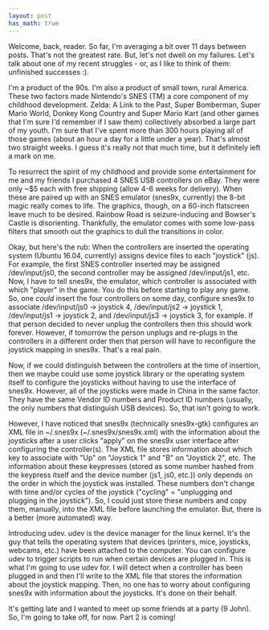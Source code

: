 ```yaml
---
layout: post
has_math: true
---
```


<span class="emphasis-text"> Welcome, back, reader. </span> So far, I'm
averaging a bit over 11 days between posts. That's not the greatest rate. But,
let's not dwell on my failures. Let's talk about one of my recent struggles - or, as I like to
think of them: unfinished successes :).

I'm a product of the 90s. I'm also a product of small town, rural America. These
two factors made Nintendo's SNES (TM) a core component of my childhood
development. Zelda: A Link to the Past, Super Bomberman, Super Mario World,
Donkey Kong Country and Super Mario Kart (and other games that I'm sure I'd
remember if I saw them) collectively absorbed a large part of my youth. I'm sure
that I've spent more than 300 hours playing all of those games (about an hour a
day for a little under a year). That's almost two straight weeks. I guess it's
really not that much time, but it definitely left a mark on me.

To resurrect the spirit of my childhood and provide some entertainment for me
and my friends I purchased 4 SNES USB controllers on eBay. They were only ~$5
each with free shipping (allow 4-6 weeks for delivery). When these are paired up
with an SNES emulator (snes9x, currently) the 8-bit magic really comes to life.
The graphics, though, on a 60-inch flatscreen leave much to be desired. Rainbow
Road is seizure-inducing and Bowser's Castle is disorienting.  Thankfully, the
emulator comes with some low-pass filters that smooth out the graphics to dull
the transitions in color.

Okay, but here's the rub: When the controllers are inserted the operating system
(Ubuntu 16.04, currently) assigns device files to each "joystick" (js). For
example, the first SNES controller inserted may be assigned /dev/input/js0, the
second controller may be assigned /dev/input/js1, etc. Now, I have to tell
snes9x, the emulator, which controller is associated with which "player" in the
game. You do this before starting to play any game. So, one *could* insert the
four controllers on some day, configure snes9x to associate /dev/input/js0 →
joystick 4, /dev/input/js2 → joystick 1, /dev/input/js1 → joystick 2, and
/dev/input/js3 → joystick 3, for example. If that person decided to never
unplug the controllers then this should work forever. However, if tomorrow the
person unplugs and re-plugs in the controllers in a different order then that
person will have to reconfigure the joystick mapping in snes9x. That's a real
pain.

Now, if we could distinguish between the controllers at the time of insertion,
then we maybe could use some joystick library or the operating system itself to
configure the joysticks without having to use the interface of snes9x. However,
all of the joysticks were made in China in the same factor. They have the same
Vendor ID numbers and Product ID numbers (usually, the only numbers that
distinguish USB devices). So, that isn't going to work.

However, I have noticed that snes9x (technically snes9x-gtk) configures an XML
file in ~/.snes9x (~/.snes9x/snes9x.xml) with the information about the
joysticks after a user clicks "apply" on the snes9x user interface after
configuring the controller(s). The XML file stores information about which key
to associate with "Up" on "Joystick 1" and "B" on "Joystick 2", etc. The
information about these keypresses (stored as some number hashed from the
keypress itself and the device number (js1, js0, etc.)) only depends on the
order in which the joystick was installed. These numbers don't change with
time and/or cycles of the joystick ("cycling" = "unplugging and plugging in the
joystick"). So, I could just store these numbers and copy them, manually, into
the XML file before launching the emulator. But, there is a better (more
automated) way.

Introducing udev. udev is the device manager for the linux kernel. It's the guy
that tells the operating system that devices (printers, mice, joysticks,
webcams, etc.) have been attached to the computer. You can configure udev to
trigger scripts to run when certain devices are plugged in. This is what I'm
going to use udev for. I will detect when a controller has been plugged in and
then I'll write to the XML file that stores the information about the joystick
mapping. Then, no one has to worry about configuring snes9x with information
about the joysticks. It's done on their behalf.

It's getting late and I wanted to meet up some friends at a party (9 John). So,
I'm going to take off, for now. Part 2 is coming!

